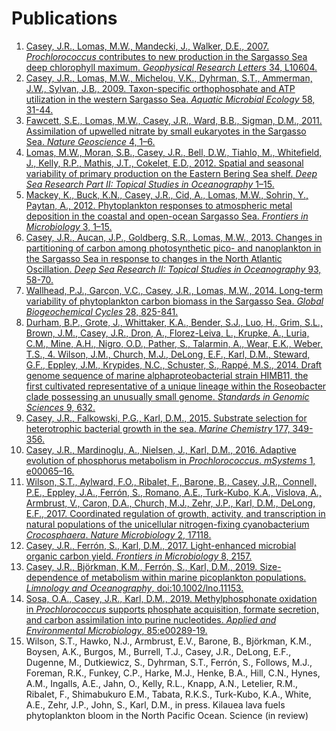 # Publications

1. [Casey, J.R., Lomas, M.W., Mandecki, J., Walker, D.E., 2007. *Prochlorococcus* contributes to new production in the Sargasso Sea deep chlorophyll maximum. *Geophysical Research Letters* 34, L10604.](./docs/Casey_2007_GRL.pdf) 
2. [Casey, J.R., Lomas, M.W., Michelou, V.K., Dyhrman, S.T., Ammerman, J.W., Sylvan, J.B., 2009. Taxon-specific orthophosphate and ATP utilization in the western Sargasso Sea. *Aquatic Microbial Ecology* 58, 31-44.](./docs/Casey_2009_AME.pdf)
3. [Fawcett, S.E., Lomas, M.W., Casey, J.R., Ward, B.B., Sigman, D.M., 2011. Assimilation of upwelled nitrate by small eukaryotes in the Sargasso Sea. *Nature Geoscience* 4, 1–6.](./docs/Fawcett_2011_NatGeosci.pdf)
4. [Lomas, M.W., Moran, S.B., Casey, J.R., Bell, D.W., Tiahlo, M., Whitefield, J., Kelly, R.P., Mathis, J.T., Cokelet, E.D., 2012. Spatial and seasonal variability of primary production on the Eastern Bering Sea shelf. *Deep Sea Research Part II: Topical Studies in Oceanography* 1–15.](./docs/Lomas_2012_DSR.pdf)
5. [Mackey, K., Buck, K.N., Casey, J.R., Cid, A., Lomas, M.W., Sohrin, Y., Paytan, A., 2012. Phytoplankton responses to atmospheric metal deposition in the coastal and open-ocean Sargasso Sea. *Frontiers in Microbiology* 3, 1–15.](./docs/Mackey_2012_FrontiersM.pdf)
6. [Casey, J.R., Aucan, J.P., Goldberg, S.R., Lomas, M.W., 2013. Changes in partitioning of carbon among photosynthetic pico- and nanoplankton in the Sargasso Sea in response to changes in the North Atlantic Oscillation. *Deep Sea Research II: Topical Studies in Oceanography* 93, 58-70.](./docs/Casey_2013_DSR.pdf)
7. [Wallhead, P.J., Garçon, V.C., Casey, J.R., Lomas, M.W., 2014. Long-term variability of phytoplankton carbon biomass in the Sargasso Sea. *Global Biogeochemical Cycles* 28, 825-841.](./docs/Wallhead_2014_GBC.pdf)
8. [Durham, B.P., Grote, J., Whittaker, K.A., Bender, S.J., Luo, H., Grim, S.L., Brown, J.M., Casey, J.R., Dron, A., Florez-Leiva, L., Krupke, A., Luria, C.M., Mine, A.H., Nigro, O.D., Pather, S., Talarmin, A., Wear, E.K., Weber, T.S., 4. Wilson, J.M., Church, M.J., DeLong, E.F., Karl, D.M., Steward, G.F., Eppley, J.M., Krypides, N.C., Schuster, S., Rappé, M.S., 2014. Draft genome sequence of marine alphaproteobacterial strain HIMB11, the first cultivated representative of a unique lineage within the Roseobacter clade possessing an unusually small genome. *Standards in Genomic Sciences* 9, 632.](./docs/Durham_2014_SGS.pdf)
9. [Casey, J.R., Falkowski, P.G., Karl, D.M., 2015. Substrate selection for heterotrophic bacterial growth in the sea. *Marine Chemistry* 177, 349-356.](./docs/Casey_2015_MarChe.pdf)
10. [Casey, J.R., Mardinoglu, A., Nielsen, J., Karl, D.M., 2016. Adaptive evolution of phosphorus metabolism in *Prochlorococcus*. *mSystems* 1, e00065–16.](./docs/Casey_2016_mSystems.pdf) 
11. [Wilson, S.T., Aylward, F.O., Ribalet, F., Barone, B., Casey, J.R., Connell, P.E., Eppley, J.A., Ferrón, S., Romano, A.E., Turk-Kubo, K.A., Vislova, A., Armbrust, V., Caron, D.A., Church, M.J., Zehr, J.P., Karl, D.M., DeLong, E.F., 2017. Coordinated regulation of growth, activity, and transcription in natural populations of the unicellular nitrogen-fixing cyanobacterium *Crocosphaera*. *Nature Microbiology* 2, 17118.](./docs/Wilson_2017_NatMicro.pdf) 
12. [Casey, J.R., Ferrón, S., Karl, D.M., 2017. Light-enhanced microbial organic carbon yield. *Frontiers in Microbiology* 8, 2157.](./docs/Casey_2017_FrontiersM.pdf)
13. [Casey, J.R., Björkman, K.M., Ferrón, S., Karl, D.M., 2019. Size-dependence of metabolism within marine picoplankton populations. *Limnology and Oceanography*, doi:10.1002/lno.11153.](./docs/Casey_2019_LO.pdf)
14. [Sosa, O.A., Casey, J.R., Karl, D.M., 2019. Methylphosphonate oxidation in *Prochlorococcus* supports phosphate acquisition, formate secretion, and carbon assimilation into purine nucleotides. *Applied and Environmental Microbiology*, 85:e00289-19.](./docs/Sosa_2019_AEM.pdf) 
15. Wilson, S.T., Hawko, N.J., Armbrust, E.V., Barone, B., Björkman, K.M., Boysen, A.K., Burgos, M., Burrell, T.J., Casey, J.R., DeLong, E.F., Dugenne, M., Dutkiewicz, S., Dyhrman, S.T., Ferrón, S., Follows, M.J., Foreman, R.K., Funkey, C.P., Harke, M.J., Henke, B.A., Hill, C.N., Hynes, A.M., Ingalls, A.E., Jahn, O., Kelly, R.L., Knapp, A.N., Letelier, R.M., Ribalet, F., Shimabukuro E.M., Tabata, R.K.S., Turk-Kubo, K.A., White, A.E., Zehr, J.P., John, S., Karl, D.M., in press. Kilauea lava fuels phytoplankton bloom in the North Pacific Ocean. Science (in review)

